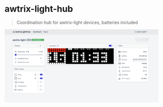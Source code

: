 # awtrix-light-hub

> Coordination hub for awtrix-light devices, batteries included

![Awtrix Light Hub](docs/preview.png)
